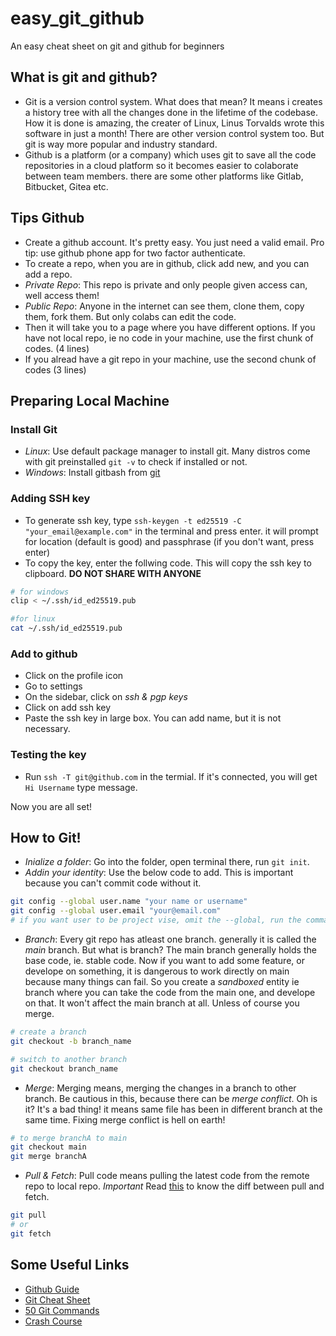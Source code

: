 # easy_git_github
An easy cheat sheet on git and github for beginners

## What is git and github?
- Git is a version control system. What does that mean? It means i creates a history tree with all the changes done in the lifetime of the codebase. How it is done is amazing, the creater of Linux, Linus Torvalds wrote this software in just a month! There are other version control system too. But git is way more popular and industry standard.
- Github is a platform (or a company) which uses git to save all the code repositories in a cloud platform so it becomes easier to colaborate between team members. there are some other platforms like Gitlab, Bitbucket, Gitea etc.

## Tips Github
- Create a github account. It's pretty easy. You just need a valid email. Pro tip: use github phone app for two factor authenticate.
- To create a repo, when you are in github, click add new, and you can add a repo.
- *Private Repo*: This repo is private and only people given access can, well access them!
- *Public Repo*: Anyone in the internet can see them, clone them, copy them, fork them. But only colabs can edit the code.
- Then it will take you to a page where you have different options. If you have not local repo, ie no code in your machine, use the first chunk of codes. (4 lines)
- If you alread have a git repo in your machine, use the second chunk of codes (3 lines)

## Preparing Local Machine
### Install Git 
- *Linux*: Use default package manager to install git. Many distros come with git preinstalled
`git -v` to check if installed or not.
- *Windows*: Install gitbash from [git](https://git-scm.com/downloads)

### Adding SSH key
- To generate ssh key, type `ssh-keygen -t ed25519 -C "your_email@example.com"` in the terminal and press enter. it will prompt for location (default is good) and passphrase (if you don't want, press enter)
- To copy the key, enter the follwing code. This will copy the ssh key to clipboard. **DO NOT SHARE WITH ANYONE**
```sh
# for windows
clip < ~/.ssh/id_ed25519.pub

#for linux
cat ~/.ssh/id_ed25519.pub
```
### Add to github
- Click on the profile icon
- Go to settings
- On the sidebar, click on _ssh & pgp keys_
- Click on add ssh key
- Paste the ssh key in large box. You can add name, but it is not necessary.

### Testing the key
- Run `ssh -T git@github.com` in the termial. If it's connected, you will get `Hi Username` type message.

Now you are all set!

## How to Git!
- *Inialize a folder*: Go into the folder, open terminal there, run `git init`.
- *Addin your identity*: Use the below code to add. This is important because you can't commit code without it.
```sh
git config --global user.name "your name or username"
git config --global user.email "your@email.com"
# if you want user to be project vise, omit the --global, run the commands in git project.
```
- *Branch*: Every git repo has atleast one branch. generally it is called the _main_ branch. But what is branch? The main branch generally holds the base code, ie. stable code. Now if you want to add some feature, or develope on something, it is dangerous to work directly on main because many things can fail. So you create a _sandboxed_ entity ie branch where you can take the code from the main one, and develope on that. It won't affect the main branch at all. Unless of course you merge.
```sh
# create a branch
git checkout -b branch_name

# switch to another branch
git checkout branch_name
```
- *Merge*: Merging means, merging the changes in a branch to other branch. Be cautious in this, because there can be _merge conflict_. Oh is it? It's a bad thing! it means same file has been in different branch at the same time. Fixing merge conflict is hell on earth!
```sh
# to merge branchA to main
git checkout main
git merge branchA
```
- *Pull & Fetch*: Pull code means pulling the latest code from the remote repo to local repo. *Important* Read [this](https://www.freecodecamp.org/news/git-fetch-vs-pull/) to know the diff between pull and fetch.
```sh
git pull
# or
git fetch
```

## Some Useful Links
- [Github Guide](https://docs.github.com/en/get-started)
- [Git Cheat Sheet](https://education.github.com/git-cheat-sheet-education.pdf)
- [50 Git Commands](https://www.freecodecamp.org/news/git-cheat-sheet/)
- [Crash Course](https://www.youtube.com/watch?v=RGOj5yH7evk)